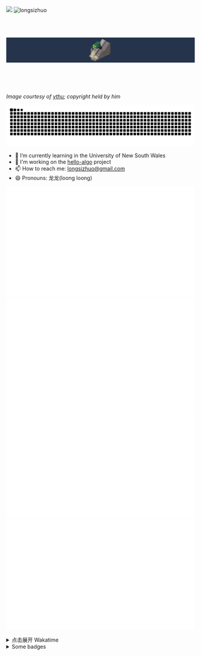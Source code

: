 <div aligin = "center">
<img src ="https://readme-typing-svg.demolab.com?font=Borel&size=40&duration=1000&repeat=false&pause=500&color=F7AD3F&center=true&vCenter=true&width=500&height=100&lines=Hi+there;I'm+Sizhuo+Long;Welcome+to+my+GitHub;You're the:">
</img>
<img src="https://count.getloli.com/get/@longsizhuo?theme=rule34" alt="longsizhuo" width="300"/>
</div>

<!--

[![Typing SVG](https://readme-typing-svg.demolab.com?font=Borel&size=40&duration=1000&pause=500&color=F7AD3F&center=true&vCenter=true&width=500&height=100&lines=Hi+there;I'm+Sizhuo+Long;Welcome+to+my+GitHub)](https://git.io/typing-svg)


![longsizhuo](https://count.getloli.com/get/@longsizhuo?theme=asoul)

<div align="center">

[<img src="assets/smoking0man3_with_background.gif">](https://twitter.com/1015yzhu)

</div>
-->

<div style="width: 100%; height: 200px; overflow: hidden; display: flex; justify-content: center; align-items: center;">
  
  [<img src="assets/smoking0man3_with_background.gif" style="width: auto; height: auto;">](https://twitter.com/1015yzhu)
</div>
  
*Image courtesy of [ythu](https://twitter.com/1015yzhu); copyright held by him*

</div>
<picture>
  <source media="(prefers-color-scheme: dark)" srcset="https://raw.githubusercontent.com/longsizhuo/longsizhuo/output/github-contribution-grid-snake-dark.svg">
  <source media="(prefers-color-scheme: light)" srcset="https://raw.githubusercontent.com/longsizhuo/longsizhuo/output/github-contribution-grid-snake.svg">
  <img alt="github contribution grid snake animation" src="https://raw.githubusercontent.com/longsizhuo/longsizhuo/output/github-contribution-grid-snake.svg">
</picture>

- 🌱 I’m currently learning in the University of New South Wales
- 🔭 I'm working on the [hello-algo](https://www.hello-algo.com/) project
- 📫 How to reach me: longsizhuo@gmail.com
- 😄 Pronouns: 龙龙(loong loong)

![](https://raw.githubusercontent.com/longsizhuo/github-stats/master/generated/overview.svg#gh-dark-mode-only)
![](https://raw.githubusercontent.com/longsizhuo/github-stats/master/generated/overview.svg#gh-light-mode-only)
![](https://raw.githubusercontent.com/longsizhuo/github-stats/master/generated/languages.svg#gh-dark-mode-only)
![](https://raw.githubusercontent.com/longsizhuo/github-stats/master/generated/languages.svg#gh-light-mode-only)

<details>
<summary>点击展开 Wakatime</summary>
  
<!--START_SECTION:waka-->
![Code Time](http://img.shields.io/badge/Code%20Time-346%20hrs%206%20mins-blue)

![Profile Views](http://img.shields.io/badge/Profile%20Views-2-blue)

![Lines of code](https://img.shields.io/badge/From%20Hello%20World%20I%27ve%20Written-7.4%20million%20lines%20of%20code-blue)

**🐱 My GitHub Data** 

> 📦 2.4 MB Used in GitHub's Storage 
 > 
> 🏆 5 Contributions in the Year 2024
 > 
> 💼 Opted to Hire
 > 
> 📜 23 Public Repositories 
 > 
> 🔑 14 Private Repositories 
 > 
**I'm a Night 🦉** 

```text
🌞 Morning                15 commits          ⬛⬜⬜⬜⬜⬜⬜⬜⬜⬜⬜⬜⬜⬜⬜⬜⬜⬜⬜⬜⬜⬜⬜⬜⬜   02.36 % 
🌆 Daytime                86 commits          ⬛⬛⬛⬜⬜⬜⬜⬜⬜⬜⬜⬜⬜⬜⬜⬜⬜⬜⬜⬜⬜⬜⬜⬜⬜   13.52 % 
🌃 Evening                166 commits         ⬛⬛⬛⬛⬛⬛⬛⬜⬜⬜⬜⬜⬜⬜⬜⬜⬜⬜⬜⬜⬜⬜⬜⬜⬜   26.10 % 
🌙 Night                  369 commits         ⬛⬛⬛⬛⬛⬛⬛⬛⬛⬛⬛⬛⬛⬛⬛⬜⬜⬜⬜⬜⬜⬜⬜⬜⬜   58.02 % 
```
📅 **I'm Most Productive on Wednesday** 

```text
Monday                   101 commits         ⬛⬛⬛⬛⬜⬜⬜⬜⬜⬜⬜⬜⬜⬜⬜⬜⬜⬜⬜⬜⬜⬜⬜⬜⬜   15.88 % 
Tuesday                  85 commits          ⬛⬛⬛⬜⬜⬜⬜⬜⬜⬜⬜⬜⬜⬜⬜⬜⬜⬜⬜⬜⬜⬜⬜⬜⬜   13.36 % 
Wednesday                141 commits         ⬛⬛⬛⬛⬛⬛⬜⬜⬜⬜⬜⬜⬜⬜⬜⬜⬜⬜⬜⬜⬜⬜⬜⬜⬜   22.17 % 
Thursday                 80 commits          ⬛⬛⬛⬜⬜⬜⬜⬜⬜⬜⬜⬜⬜⬜⬜⬜⬜⬜⬜⬜⬜⬜⬜⬜⬜   12.58 % 
Friday                   106 commits         ⬛⬛⬛⬛⬜⬜⬜⬜⬜⬜⬜⬜⬜⬜⬜⬜⬜⬜⬜⬜⬜⬜⬜⬜⬜   16.67 % 
Saturday                 43 commits          ⬛⬛⬜⬜⬜⬜⬜⬜⬜⬜⬜⬜⬜⬜⬜⬜⬜⬜⬜⬜⬜⬜⬜⬜⬜   06.76 % 
Sunday                   80 commits          ⬛⬛⬛⬜⬜⬜⬜⬜⬜⬜⬜⬜⬜⬜⬜⬜⬜⬜⬜⬜⬜⬜⬜⬜⬜   12.58 % 
```


📊 **This Week I Spent My Time On** 

```text
🕑︎ Time Zone: Australia/Sydney

💬 Programming Languages: 
Python                   1 hr 3 mins         ⬛⬛⬛⬛⬛⬛⬛⬛⬛⬛⬛⬛⬛⬛⬛⬛⬛⬛⬛⬛⬛⬛⬛⬛⬜   95.30 % 
Jupyter                  2 mins              ⬛⬜⬜⬜⬜⬜⬜⬜⬜⬜⬜⬜⬜⬜⬜⬜⬜⬜⬜⬜⬜⬜⬜⬜⬜   03.94 % 
Rust                     0 secs              ⬜⬜⬜⬜⬜⬜⬜⬜⬜⬜⬜⬜⬜⬜⬜⬜⬜⬜⬜⬜⬜⬜⬜⬜⬜   00.74 % 
TOML                     0 secs              ⬜⬜⬜⬜⬜⬜⬜⬜⬜⬜⬜⬜⬜⬜⬜⬜⬜⬜⬜⬜⬜⬜⬜⬜⬜   00.02 % 
Go                       0 secs              ⬜⬜⬜⬜⬜⬜⬜⬜⬜⬜⬜⬜⬜⬜⬜⬜⬜⬜⬜⬜⬜⬜⬜⬜⬜   00.01 % 

🔥 Editors: 
PyCharm                  1 hr 5 mins         ⬛⬛⬛⬛⬛⬛⬛⬛⬛⬛⬛⬛⬛⬛⬛⬛⬛⬛⬛⬛⬛⬛⬛⬛⬛   99.23 % 
RustRover                0 secs              ⬜⬜⬜⬜⬜⬜⬜⬜⬜⬜⬜⬜⬜⬜⬜⬜⬜⬜⬜⬜⬜⬜⬜⬜⬜   00.75 % 
GoLand                   0 secs              ⬜⬜⬜⬜⬜⬜⬜⬜⬜⬜⬜⬜⬜⬜⬜⬜⬜⬜⬜⬜⬜⬜⬜⬜⬜   00.01 % 

🐱‍💻 Projects: 
AlgorithmPractice        1 hr 5 mins         ⬛⬛⬛⬛⬛⬛⬛⬛⬛⬛⬛⬛⬛⬛⬛⬛⬛⬛⬛⬛⬛⬛⬛⬛⬛   99.25 % 
untitled                 0 secs              ⬜⬜⬜⬜⬜⬜⬜⬜⬜⬜⬜⬜⬜⬜⬜⬜⬜⬜⬜⬜⬜⬜⬜⬜⬜   00.75 % 

💻 Operating System: 
Mac                      1 hr 6 mins         ⬛⬛⬛⬛⬛⬛⬛⬛⬛⬛⬛⬛⬛⬛⬛⬛⬛⬛⬛⬛⬛⬛⬛⬛⬛   100.00 % 
```

**I Mostly Code in Go** 

```text
JavaScript               7 repos             ⬛⬛⬛⬛⬛⬜⬜⬜⬜⬜⬜⬜⬜⬜⬜⬜⬜⬜⬜⬜⬜⬜⬜⬜⬜   19.44 % 
Python                   7 repos             ⬛⬛⬛⬛⬛⬜⬜⬜⬜⬜⬜⬜⬜⬜⬜⬜⬜⬜⬜⬜⬜⬜⬜⬜⬜   19.44 % 
Jupyter Notebook         5 repos             ⬛⬛⬛⬜⬜⬜⬜⬜⬜⬜⬜⬜⬜⬜⬜⬜⬜⬜⬜⬜⬜⬜⬜⬜⬜   13.89 % 
Rust                     1 repo              ⬛⬜⬜⬜⬜⬜⬜⬜⬜⬜⬜⬜⬜⬜⬜⬜⬜⬜⬜⬜⬜⬜⬜⬜⬜   02.78 % 
Shell                    1 repo              ⬛⬜⬜⬜⬜⬜⬜⬜⬜⬜⬜⬜⬜⬜⬜⬜⬜⬜⬜⬜⬜⬜⬜⬜⬜   02.78 % 
```



**Timeline**

![Lines of Code chart](https://raw.githubusercontent.com/longsizhuo/longsizhuo/main/assets/bar_graph.png)


<!--END_SECTION:waka-->

</details>

<details>
<summary>Some badges</summary>
  
##### OS
[![](https://img.shields.io/badge/macos%20-33aadd?style=flat-square&logo=apple&logoColor=ffffff)](https://www.archlinux.org/)
[![](https://img.shields.io/badge/windows%20-010203?style=flat-square&logo=windows&logoColor=ffffff)](https://www.archlinux.org/)

##### Programming language
[![](https://img.shields.io/badge/-Go-blue.svg?style=flat-square&logo=go&logoColor=ffffff)](https://reactjs.org/)
[![](https://img.shields.io/badge/-Python-green.svg?style=flat-square&logo=python&logoColor=ffffff)](https://reactjs.org/)
[![](https://img.shields.io/badge/-Jupyter-orange.svg?style=flat-square&logo=jupyter&logoColor=ffffff)](https://reactjs.org/)
[![](https://img.shields.io/badge/-Solidity-purple.svg?style=flat-square&logo=solidity&logoColor=ffffff)](https://reactjs.org/)
[![](https://img.shields.io/badge/-Cpp-indigo.svg?style=flat-square&logo=c&logoColor=ffffff)](https://reactjs.org/)

</details>

<!--

[![Anurag's GitHub stats](https://github-readme-stats-pi-six-25.vercel.app/api?username=longsizhuo&theme=moltack)](https://github.com/anuraghazra/github-readme-stats)

[![Top Langs](https://github-readme-stats-pi-six-25.vercel.app/api/top-langs/?username=longsizhuo&count_private=true&layout=donut-vertical&exclude_repo=longsizhuo.github.io,blogs&theme=moltack)](https://github.com/anuraghazra/github-readme-stats)
-->
